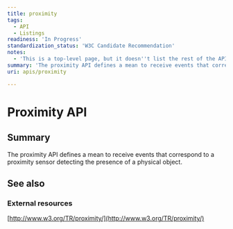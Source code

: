 ```yaml
---
title: proximity
tags:
  - API
  - Listings
readiness: 'In Progress'
standardization_status: 'W3C Candidate Recommendation'
notes:
  - 'This is a top-level page, but it doesn''t list the rest of the API'
summary: 'The proximity API defines a mean to receive events that correspond to a proximity sensor detecting the presence of a physical object.'
uri: apis/proximity

---
```

# Proximity API

## Summary

The proximity API defines a mean to receive events that correspond to a proximity sensor detecting the presence of a physical object.

## See also

### External resources

[http://www.w3.org/TR/proximity/](http://www.w3.org/TR/proximity/)

